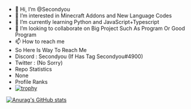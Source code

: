 - 👋 Hi, I’m @Secondyou
- 👀 I’m interested in Minecraft Addons and New Language Codes
- 🌱 I’m currently learning Python and JavaScript+Typescript
- 💞️ I’m looking to collaborate on Big Project Such As Program Or Good Program
- 📫 How to reach me
- So Here Is Way To Reach Me
- Discord : Secondyou (If Has Tag Secondyou#4900)
- Twitter : (No Sorry)
- Repo Statistics
- None
- Profile Ranks
- [![trophy](https://github-profile-trophy.vercel.app/?username=ryo-ma&theme=onedark)](https://github.com/ryo-ma/github-profile-trophy)


[![Anurag's GitHub stats](https://github-readme-stats.vercel.app/api?username=Secondyou)](https://github.com/anuraghazra/github-readme-stats)
<!---
Secondyou/Secondyou is a ✨ special ✨ repository because its `README.md` (this file) appears on your GitHub profile.
You can click the Preview link to take a look at your changes.
--->
